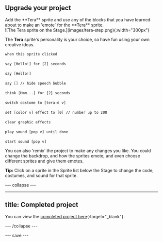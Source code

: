 ## Upgrade your project

<div style="display: flex; flex-wrap: wrap">
<div style="flex-basis: 200px; flex-grow: 1; margin-right: 15px;">
Add the **Tera** sprite and use any of the blocks that you have learned about to make an 'emote' for the **Tera** sprite.
</div>
<div>
![The Tera sprite on the Stage.](images/tera-step.png){:width="300px"}
</div>
</div>

The **Tera** sprite's personality is your choice, so have fun using your own creative ideas.

```blocks3
when this sprite clicked

say [Hello!] for [2] seconds

say [Hello!]

say [] // hide speech bubble

think [Hmm...] for [2] seconds

switch costume to [tera-d v]

set [color v] effect to [0] // number up to 200

clear graphic effects

play sound [pop v] until done

start sound [pop v]
```

You can also 'remix' the project to make any changes you like. You could change the backdrop, and how the sprites emote, and even choose different sprites and give them emotes.

**Tip:** Click on a sprite in the Sprite list below the Stage to change the code, costumes, and sound for that sprite.

--- collapse ---

---
title: Completed project
---

You can view the [completed project here](https://scratch.mit.edu/projects/485673032/){:target="_blank"}.

--- /collapse ---

--- save ---
